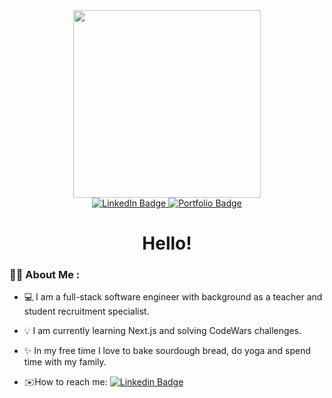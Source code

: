 <div id="header" align="center">
  <img src="https://media.giphy.com/media/ZDTbix65Me1YDNLDF3/giphy.gif" width="300"/>
</div>
<div id="badges" align="center">
  <a href="https://www.linkedin.com/in/olga-yudkin/">
  <img src="https://img.shields.io/badge/LinkedIn-blue?style=for-the-badge&logo=linkedin&logoColor=white" alt="LinkedIn Badge"/>
  </a>
  <a href="https://www.olgayudkin.com/">
  <img src="https://img.shields.io/badge/Portfolio-orange?style=for-the-badge&logoColor=white"" alt="Portfolio Badge"/>
  </a>
</div>
                                                                                                                     <h1 align="center"> Hello! </h1>                                                                                                                    
                                                                                                                     


### :woman_technologist: About Me :
                                                                                                                                       
- :computer: I am a full-stack software engineer with background as a teacher and student recruitment specialist.

- :bulb: I am currently learning Next.js and solving CodeWars challenges.
                                                                                                                                       
- :sparkles: In my free time I love to bake sourdough bread, do yoga and spend time with my family.
                                                                                                                                       
- :envelope:How to reach me: [![Linkedin Badge](https://img.shields.io/badge/-message-blue?style=flat&logo=Linkedin&logoColor=white)]( https://www.linkedin.com/in/olga-yudkin/)                                                                                                                                       
